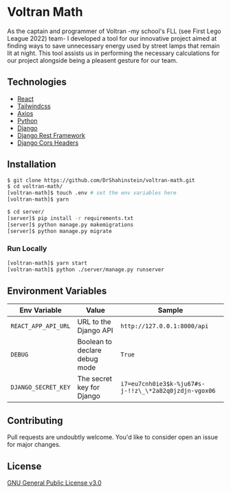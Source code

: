 # Voltran Math

As the captain and programmer of Voltran -my school's FLL (see First Lego League 2022) team- I developed a tool for our innovative project aimed at finding ways to save unnecessary energy used by street lamps that remain lit at night. This tool assists us in performing the necessary calculations for our project alongside being a pleasent gesture for our team. 

## Technologies

- [React](https://reactjs.org/)
- [Tailwindcss](https://tailwindcss.com/)
- [Axios](https://axios-http.com/docs/intro)
- [Python](https://www.python.org/)
- [Django](https://www.djangoproject.com/)
- [Django Rest Framework](https://www.django-rest-framework.org/)
- [Django Cors Headers](https://pypi.org/project/django-cors-headers/)

## Installation

```bash
$ git clone https://github.com/DrShahinstein/voltran-math.git
$ cd voltran-math/
[voltran-math]$ touch .env # set the env variables here
[voltran-math]$ yarn

$ cd server/
[server]$ pip install -r requirements.txt
[server]$ python manage.py makemigrations
[server]$ python manage.py migrate
```

### Run Locally

```bash
[voltran-math]$ yarn start
[voltran-math]$ python ./server/manage.py runserver
```

## Environment Variables

| Env Variable        | Value                         | Sample                                                |
| ------------------- | ----------------------------- | ----------------------------------------------------- |
| `REACT_APP_API_URL` | URL to the Django API         | `http://127.0.0.1:8000/api`                           |
| `DEBUG`             | Boolean to declare debug mode | `True`                                                |
| `DJANGO_SECRET_KEY` | The secret key for Django     | `i7=eu7cnh0ie3$k-%ju67#s-j-!!z\_\*2a82q0jzdjn-vgox06` |

## Contributing

Pull requests are undoubtly welcome. You'd like to consider open an issue for major changes.

## License

[GNU General Public License v3.0](https://choosealicense.com/licenses/gpl-3.0/)
